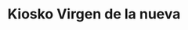 ---
title: "Kiosko Virgen de la nueva"
url: /san-martin-de-valdeiglesias/kiosko-virgen-de-la-nueva/
shop: Kiosk
---